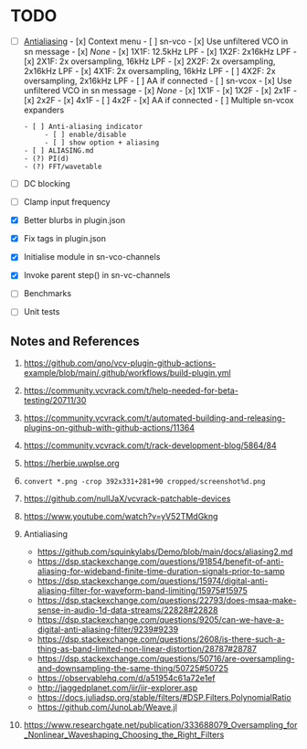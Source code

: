 # TODO

- [ ] [Antialiasing](https://github.com/transcriptaze/sn-vcv/issues/3)
      - [x] Context menu
      - [ ] sn-vco
            - [x] Use unfiltered VCO in sn message
            - [x] _None_
            - [x] 1X1F: 12.5kHz LPF
            - [x] 1X2F: 2x16kHz LPF
            - [x] 2X1F: 2x oversampling, 16kHz LPF
            - [x] 2X2F: 2x oversampling, 2x16kHz LPF
            - [x] 4X1F: 2x oversampling, 16kHz LPF
            - [ ] 4X2F: 2x oversampling, 2x16kHz LPF
            - [ ] AA if connected
      - [ ] sn-vcox
            - [x] Use unfiltered VCO in sn message
            - [x] _None_
            - [x] 1X1F
            - [x] 1X2F
            - [x] 2x1F
            - [x] 2x2F
            - [x] 4x1F
            - [ ] 4x2F
            - [x] AA if connected
            - [ ] Multiple sn-vcox expanders

      - [ ] Anti-aliasing indicator
           - [ ] enable/disable
           - [ ] show option + aliasing
      - [ ] ALIASING.md
      - (?) PI(d)
      - (?) FFT/wavetable

- [ ] DC blocking
- [ ] Clamp input frequency
- [x] Better blurbs in plugin.json
- [x] Fix tags in plugin.json
- [x] Initialise module in sn-vco-channels
- [x] Invoke parent step() in sn-vc-channels
- [ ] Benchmarks
- [ ] Unit tests


## Notes and References

1. https://github.com/qno/vcv-plugin-github-actions-example/blob/main/.github/workflows/build-plugin.yml
2. https://community.vcvrack.com/t/help-needed-for-beta-testing/20711/30
3. https://community.vcvrack.com/t/automated-building-and-releasing-plugins-on-github-with-github-actions/11364
4. https://community.vcvrack.com/t/rack-development-blog/5864/84
5. https://herbie.uwplse.org
6. `convert *.png -crop 392x331+281+90 cropped/screenshot%d.png`
7. https://github.com/nullJaX/vcvrack-patchable-devices
8. https://www.youtube.com/watch?v=yV52TMdGkng

9. Antialiasing
      - https://github.com/squinkylabs/Demo/blob/main/docs/aliasing2.md
      - https://dsp.stackexchange.com/questions/91854/benefit-of-anti-aliasing-for-wideband-finite-time-duration-signals-prior-to-samp
      - https://dsp.stackexchange.com/questions/15974/digital-anti-aliasing-filter-for-waveform-band-limiting/15975#15975
      - https://dsp.stackexchange.com/questions/22793/does-msaa-make-sense-in-audio-1d-data-streams/22828#22828
      - https://dsp.stackexchange.com/questions/9205/can-we-have-a-digital-anti-aliasing-filter/9239#9239
      - https://dsp.stackexchange.com/questions/2608/is-there-such-a-thing-as-band-limited-non-linear-distortion/28787#28787
      - https://dsp.stackexchange.com/questions/50716/are-oversampling-and-downsampling-the-same-thing/50725#50725
      - https://observablehq.com/d/a51954c61a72e1ef
      - http://jaggedplanet.com/iir/iir-explorer.asp
      - https://docs.juliadsp.org/stable/filters/#DSP.Filters.PolynomialRatio
      - https://github.com/JunoLab/Weave.jl

10. https://www.researchgate.net/publication/333688079_Oversampling_for_Nonlinear_Waveshaping_Choosing_the_Right_Filters